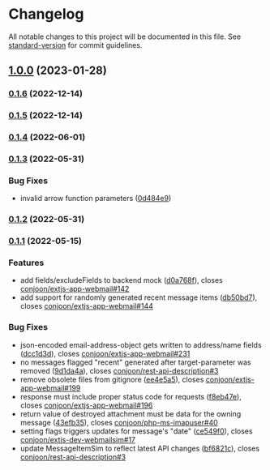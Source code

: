 # Changelog

All notable changes to this project will be documented in this file. See [standard-version](https://github.com/conventional-changelog/standard-version) for commit guidelines.

## [1.0.0](https://github.com/conjoon/extjs-dev-webmailsim/compare/v0.1.6...v1.0.0) (2023-01-28)

### [0.1.6](https://github.com/conjoon/extjs-dev-webmailsim/compare/v0.1.5...v0.1.6) (2022-12-14)

### [0.1.5](https://github.com/conjoon/extjs-dev-webmailsim/compare/v0.1.4...v0.1.5) (2022-12-14)

### [0.1.4](https://github.com/conjoon/extjs-dev-webmailsim/compare/v0.1.3...v0.1.4) (2022-06-01)

### [0.1.3](https://github.com/conjoon/extjs-dev-webmailsim/compare/v0.1.2...v0.1.3) (2022-05-31)


### Bug Fixes

* invalid arrow function parameters ([0d484e9](https://github.com/conjoon/extjs-dev-webmailsim/commit/0d484e98d7b69e71adf3d1d2423cd566d07f678a))

### [0.1.2](https://github.com/conjoon/extjs-dev-webmailsim/compare/v0.1.1...v0.1.2) (2022-05-31)

### [0.1.1](https://github.com/conjoon/extjs-dev-webmailsim/compare/v0.1.0...v0.1.1) (2022-05-15)


### Features

* add fields/excludeFields to backend mock ([d0a768f](https://github.com/conjoon/extjs-dev-webmailsim/commit/d0a768fbd1c9e8996067f1fca2c0aa45dbaf98dc)), closes [conjoon/extjs-app-webmail#142](https://github.com/conjoon/extjs-app-webmail/issues/142)
* add support for randomly generated recent message items ([db50bd7](https://github.com/conjoon/extjs-dev-webmailsim/commit/db50bd7351472f4dc15af7c8d540fef98d780d06)), closes [conjoon/extjs-app-webmail#144](https://github.com/conjoon/extjs-app-webmail/issues/144)


### Bug Fixes

* json-encoded email-address-object gets written to address/name fields ([dcc1d3d](https://github.com/conjoon/extjs-dev-webmailsim/commit/dcc1d3d6abe02cc5b0956ebf373da7cdb1aa1f53)), closes [conjoon/extjs-app-webmail#231](https://github.com/conjoon/extjs-app-webmail/issues/231)
* no messages flagged "recent" generated after target-parameter was removed ([9d1da4a](https://github.com/conjoon/extjs-dev-webmailsim/commit/9d1da4a46d3e7e2e82da9491e1ca645775278f9a)), closes [conjoon/rest-api-description#3](https://github.com/conjoon/rest-api-description/issues/3)
* remove obsolete files from gitignore ([ee4e5a5](https://github.com/conjoon/extjs-dev-webmailsim/commit/ee4e5a5e668a91b3d3129d28d6055317e09660d3)), closes [conjoon/extjs-app-webmail#199](https://github.com/conjoon/extjs-app-webmail/issues/199)
* response must include proper status code for requests ([f8eb47e](https://github.com/conjoon/extjs-dev-webmailsim/commit/f8eb47ee8fb95882415cfd44d9bb78482fbfbe3b)), closes [conjoon/extjs-app-webmail#196](https://github.com/conjoon/extjs-app-webmail/issues/196)
* return value of destroyed attachment must be data for the owning message ([43efb35](https://github.com/conjoon/extjs-dev-webmailsim/commit/43efb35c993a5298a906ea07dd7476e1b80a7c09)), closes [conjoon/php-ms-imapuser#40](https://github.com/conjoon/php-ms-imapuser/issues/40)
* setting flags triggers updates for message's "date" ([ce549f0](https://github.com/conjoon/extjs-dev-webmailsim/commit/ce549f05f2b04f5e9681022d7521e242d3f558bc)), closes [conjoon/extjs-dev-webmailsim#17](https://github.com/conjoon/extjs-dev-webmailsim/issues/17)
* update MessageItemSim to reflect latest API changes ([bf6821c](https://github.com/conjoon/extjs-dev-webmailsim/commit/bf6821ccce69a643f627d38e2dd9f5e97a0c2c57)), closes [conjoon/rest-api-description#3](https://github.com/conjoon/rest-api-description/issues/3)
